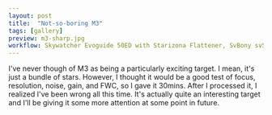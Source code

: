 ```yaml
---
layout: post
title:  "Not-so-boring M3"
tags: [gallery]
preview: m3-sharp.jpg
workflow: Skywatcher Evoguide 50ED with Starizona Flattener, SvBony sv505c, guided ~30mins of data
---
```

I've never though of M3 as being a particularly exciting target. I mean, it's just a bundle of stars. However, I thought it would be a good test of focus, resolution, noise, gain, and FWC, so I gave it 30mins. After I processed it, I realized I've been wrong all this time. It's actually quite an interesting target and I'll be giving it some more attention at some point in future.
